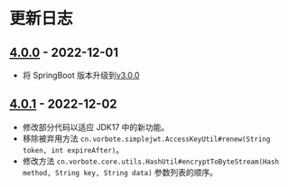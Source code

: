 # 更新日志

## [4.0.0](https://github.com/vorbote/vorbote-framework/releases/tag/v4.0.0) - 2022-12-01

- 将 SpringBoot 版本升级到[v3.0.0](https://github.com/spring-projects/spring-boot/releases/tag/v3.0.0)

## [4.0.1](https://github.com/vorbote/vorbote-framework/releases/tag/v4.0.1) - 2022-12-02

- 修改部分代码以适应 JDK17 中的新功能。
- 移除被弃用方法 `cn.vorbote.simplejwt.AccessKeyUtil#renew(String token, int expireAfter)`。
- 修改方法 `cn.vorbote.core.utils.HashUtil#encryptToByteStream(Hash method, String key, String data)` 参数列表的顺序。